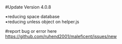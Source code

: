 #Update Version 4.0.8

•reducing space database<br>
•reducing unless object on helper.js

#report bug or error here https://github.com/ruhend2001/maleficent/issues/new
